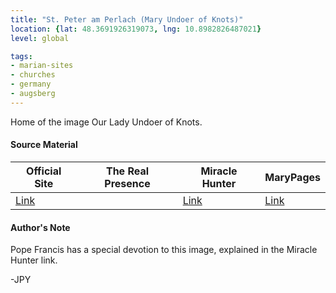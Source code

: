 ```yaml
---
title: "St. Peter am Perlach (Mary Undoer of Knots)"
location: {lat: 48.3691926319073, lng: 10.8982826487021}
level: global

tags:
- marian-sites
- churches
- germany
- augsberg
---
```


Home of the image Our Lady Undoer of Knots.

#### Source Material

| Official Site | The Real Presence | Miracle Hunter | MaryPages |
| --- | --- | --- | --- |
| [Link](https://sankt-peter-am-perlach.de) | | [Link](https://www.miraclehunter.com/news/francis/francis-marian-devotion.html) | [Link](https://www.marypages.com/mary-undoer-of-knots.html) |

#### Author's Note

Pope Francis has a special devotion to this image, explained in the Miracle Hunter link.

-JPY
